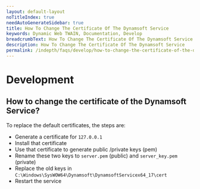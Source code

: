 ```yaml
---
layout: default-layout
noTitleIndex: true
needAutoGenerateSidebar: true
title: How To Change The Certificate Of The Dynamsoft Service
keywords: Dynamic Web TWAIN, Documentation, Develop
breadcrumbText: How To Change The Certificate Of The Dynamsoft Service
description: How To Change The Certificate Of The Dynamsoft Service
permalink: /indepth/faqs/develop/how-to-change-the-certificate-of-the-dynamsoft-service.html
---
```


# Development

## How to change the certificate of the Dynamsoft Service? 

To replace the default certificates, the steps are:

* Generate a certificate for `127.0.0.1`
* Install that certificate
* Use that certificate to generate public /private keys (pem)
* Rename these two keys to `server.pem` (public) and `server_key.pem` (private)
* Replace the old keys in `C:\Windows\SysWOW64\Dynamsoft\DynamsoftServicex64_17\cert`
* Restart the service

